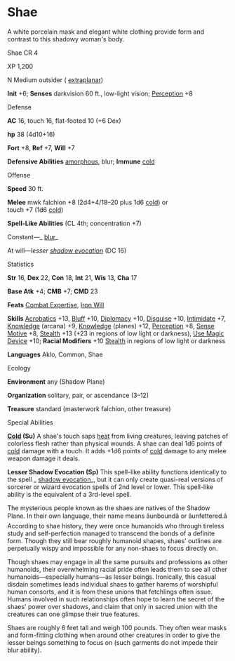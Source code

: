 # Shae

A white porcelain mask and elegant white clothing provide form and contrast to this shadowy woman's body.

Shae CR 4

XP 1,200

N Medium outsider ( [extraplanar](/pathfinderRPG/prd/monsters/creatureTypes.html#_extraplanar-subtype))

**Init** +6; **Senses** darkvision 60 ft., low-light vision; [Perception](/pathfinderRPG/prd/skills/perception.html#_perception) +8

Defense

**AC** 16, touch 16, flat-footed 10 (+6 Dex)

**hp** 38 (4d10+16)

**Fort** +8, **Ref** +7, **Will** +7

**Defensive Abilities** [amorphous](/pathfinderRPG/prd/monsters/universalMonsterRules.html#_amorphous), blur; **Immune** [cold](/pathfinderRPG/prd/monsters/creatureTypes.html#_cold-subtype)

Offense

**Speed** 30 ft.

**Melee** mwk falchion +8 (2d4+4/18–20 plus 1d6 [cold](/pathfinderRPG/prd/monsters/creatureTypes.html#_cold-subtype)) or   
touch +7 (1d6 [cold](/pathfinderRPG/prd/monsters/creatureTypes.html#_cold-subtype))

**Spell-Like Abilities** (CL 4th; concentration +7)

Constant—_ [blur](/pathfinderRPG/prd/spells/blur.html#_blur)_

At will—_lesser [shadow evocation](/pathfinderRPG/prd/spells/shadowEvocation.html#_shadow-evocation)_ (DC 16)

Statistics

**Str** 16, **Dex** 22, **Con** 18, **Int** 21, **Wis** 13, **Cha** 17

**Base Atk** +4; **CMB** +7; **CMD** 23

**Feats** [Combat Expertise](/pathfinderRPG/prd/feats.html#_combat-expertise), [Iron Will](/pathfinderRPG/prd/feats.html#_iron-will)

**Skills** [Acrobatics](/pathfinderRPG/prd/skills/acrobatics.html#_acrobatics) +13, [Bluff](/pathfinderRPG/prd/skills/bluff.html#_bluff) +10, [Diplomacy](/pathfinderRPG/prd/skills/diplomacy.html#_diplomacy) +10, [Disguise](/pathfinderRPG/prd/skills/disguise.html#_disguise) +10, [Intimidate](/pathfinderRPG/prd/skills/intimidate.html#_intimidate) +7, [Knowledge](/pathfinderRPG/prd/skills/knowledge.html#_knowledge) (arcana) +9, [Knowledge](/pathfinderRPG/prd/skills/knowledge.html#_knowledge) (planes) +12, [Perception](/pathfinderRPG/prd/skills/perception.html#_perception) +8, [Sense Motive](/pathfinderRPG/prd/skills/senseMotive.html#_sense-motive) +8, [Stealth](/pathfinderRPG/prd/skills/stealth.html#_stealth) +13 (+23 in regions of low light or darkness), [Use Magic Device](/pathfinderRPG/prd/skills/useMagicDevice.html#_use-magic-device) +10; **Racial Modifiers** +10 [Stealth](/pathfinderRPG/prd/skills/stealth.html#_stealth) in regions of low light or darkness

**Languages** Aklo, Common, Shae

Ecology

**Environment** any (Shadow Plane)

**Organization** solitary, pair, or ascendance (3–12)

**Treasure** standard (masterwork falchion, other treasure)

Special Abilities

**[Cold](/pathfinderRPG/prd/monsters/creatureTypes.html#_cold-subtype) (Su)** A shae's touch saps [heat](/pathfinderRPG/prd/monsters/universalMonsterRules.html#_heat) from living creatures, leaving patches of colorless flesh rather than physical wounds. A shae can deal 1d6 points of [cold](/pathfinderRPG/prd/monsters/creatureTypes.html#_cold-subtype) damage with a touch. It adds +1d6 points of [cold](/pathfinderRPG/prd/monsters/creatureTypes.html#_cold-subtype) damage to any melee weapon damage it deals.

**Lesser Shadow Evocation (Sp)** This spell-like ability functions identically to the spell _ [shadow evocation](/pathfinderRPG/prd/spells/shadowEvocation.html#_shadow-evocation)_, but it can only create quasi-real versions of sorcerer or wizard evocation spells of 2nd level or lower. This spell-like ability is the equivalent of a 3rd-level spell.

The mysterious people known as the shaes are natives of the Shadow Plane. In their own language, their name means âunboundâ or âunfettered.â According to shae history, they were once humanoids who through tireless study and self-perfection managed to transcend the bonds of a definite form. Though they still bear roughly humanoid shapes, shaes' outlines are perpetually wispy and impossible for any non-shaes to focus directly on.

Though shaes may engage in all the same pursuits and professions as other humanoids, their overwhelming racial pride often leads them to see all other humanoids—especially humans—as lesser beings. Ironically, this casual disdain sometimes leads individual shaes to gather harems of worshipful human consorts, and it is from these unions that fetchlings often issue. Humans involved in such relationships often hope to learn the secret of the shaes' power over shadows, and claim that only in sacred union with the creatures can one glimpse their true features.

Shaes are roughly 6 feet tall and weigh 100 pounds. They often wear masks and form-fitting clothing when around other creatures in order to give the lesser beings something to focus on (such garments do not impede their blur ability).

